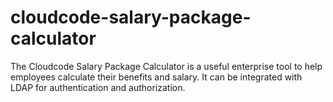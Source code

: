 # cloudcode-salary-package-calculator
The Cloudcode Salary Package Calculator is a useful enterprise tool to help employees calculate their benefits and salary. It can be integrated with LDAP for authentication and authorization.
